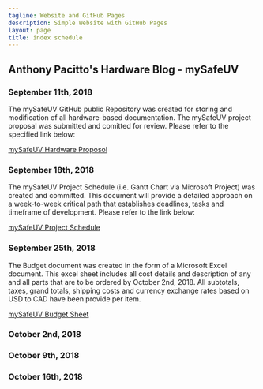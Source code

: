 ```yaml
---
tagline: Website and GitHub Pages
description: Simple Website with GitHub Pages
layout: page
title: index schedule
---
```


Anthony Pacitto's Hardware Blog - mySafeUV
----------------------------------------------

### September 11th, 2018

The mySafeUV GitHub public Repository was created for storing and modification of all hardware-based documentation.
The mySafeUV project proposal was submitted and comitted for review. Please refer to the specified link below:

[mySafeUV Hardware Proposol](https://github.com/pctn0007/mySafeUV/blob/master/Documentation/ProposalContentStudentNameRev02.xlsx)


### September 18th, 2018

The mySafeUV Project Schedule (i.e. Gantt Chart via Microsoft Project) was created and committed. This document will provide a detailed approach on a week-to-week critical path that establishes deadlines, tasks and timeframe of development. Please refer to the link below:

[mySafeUV Project Schedule](https://github.com/pctn0007/mySafeUV/blob/master/Documentation/mySafeUVProject.mpp)

### September 25th, 2018

The Budget document was created in the form of a Microsoft Excel document. This excel sheet includes all cost details and description of any and all parts that are to be ordered by October 2nd, 2018. All subtotals, taxes, grand totals, shipping costs and currency exchange rates based on USD to CAD have been provide per item.

[mySafeUV Budget Sheet](https://github.com/pctn0007/mySafeUV/blob/master/Documentation/Hardware_budget.xlsx)


### October 2nd, 2018

### October 9th, 2018

### October 16th, 2018
